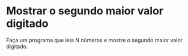# Mostrar o segundo maior valor digitado
Faça um programa que leia N números e mostre o segundo maior valor digitado.
